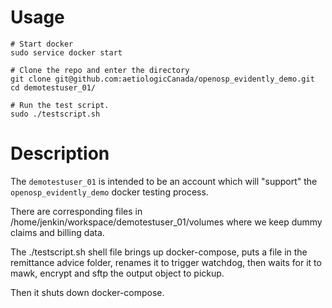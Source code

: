 # Usage

```
# Start docker
sudo service docker start

# Clone the repo and enter the directory
git clone git@github.com:aetiologicCanada/openosp_evidently_demo.git
cd demotestuser_01/

# Run the test script.
sudo ./testscript.sh
```

# Description

The `demotestuser_01` is intended to be an account which will "support"
the `openosp_evidently_demo` docker testing process.

There are corresponding files in /home/jenkin/workspace/demotestuser_01/volumes
where we keep dummy claims and billing data.

The ./testscript.sh shell file brings up docker-compose, puts a file in the
remittance advice folder, renames it to trigger watchdog, then waits for it to
mawk, encrypt and sftp the output object to pickup.

Then it shuts down docker-compose.
